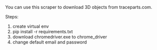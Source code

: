 You can use this scraper to download 3D objects from traceparts.com.

Steps:
1. create virtual env
2. pip install -r requirements.txt
3. download chromedriver.exe to chrome_driver
4. change default email and password

